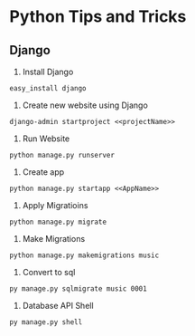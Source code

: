 # Python Tips and Tricks

## Django

1. Install Django

`easy_install django`

1. Create new website using Django

`django-admin startproject <<projectName>>`

1. Run Website

`python manage.py runserver`

1. Create app

`python manage.py startapp <<AppName>>`

1. Apply Migratioins

`python manage.py migrate`

1. Make Migrations

`python manage.py makemigrations music`

1. Convert to sql

`py manage.py sqlmigrate music 0001`

1. Database API Shell

`py manage.py shell`